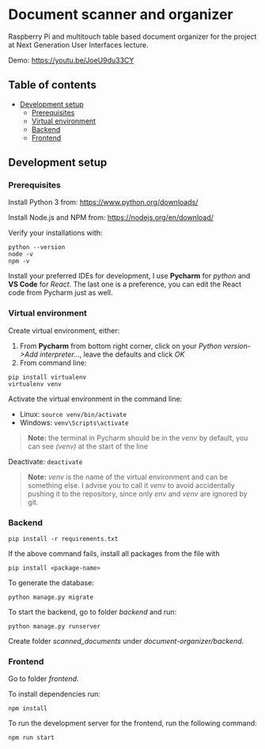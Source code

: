 # Document scanner and organizer
Raspberry Pi and multitouch table based document organizer for the project at Next Generation User Interfaces lecture.

Demo: https://youtu.be/JoeU9du33CY

## Table of contents
+ [Development setup](#development-setup)
  - [Prerequisites](#prerequisites)
  - [Virtual environment](#virtual-environment)
  - [Backend](#backend)
  - [Frontend](#frontend)

## Development setup
### Prerequisites
Install Python 3 from: https://www.python.org/downloads/ 

Install Node.js and NPM from: https://nodejs.org/en/download/ 

Verify your installations with:
```
python --version
node -v
npm -v
```

Install your preferred IDEs for development, I use **Pycharm** for *python* and **VS Code** for *React*. The last one is a preference, you can edit the React code from Pycharm just as well.

### Virtual environment
Create virtual environment, either:
1. From **Pycharm** from bottom right corner, click on your *Python version->Add interpreter...*, leave the defaults and click *OK*
2. From command line:
```
pip install virtualenv
virtualenv venv
```

Activate the virtual environment in the command line:
- Linux: `source venv/bin/activate`
- Windows: `venv\Scripts\activate`
> **Note:** the terminal in Pycharm should be in the *venv* by default, you can see *(venv)* at the start of the line

Deactivate: `deactivate`

> **Note:** *venv* is the name of the virtual environment and can be something else. I advise you to call it *venv* to avoid accidentally pushing it to the repository, since only *env* and *venv* are ignored by git.

### Backend
```
pip install -r requirements.txt
```
If the above command fails, install all packages from the file with 
```
pip install <package-name>
```

To generate the database:
```
python manage.py migrate
```

To start the backend, go to folder *backend* and run:
```
python manage.py runserver
```

Create folder _scanned_documents_ under *document-organizer/backend*.

### Frontend
Go to folder *frontend*.

To install dependencies run:
```
npm install
```

To run the development server for the frontend, run the following command:
```
npm run start
```
